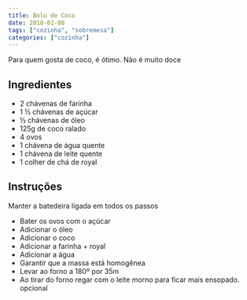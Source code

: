 ```yaml
---
title: Bolo de Coco
date: 2018-01-08
tags: ["cozinha", "sobremesa"]
categories: ["cozinha"]
---
```


Para quem gosta de coco, é ótimo.
Não é muito doce
<!--more-->

## Ingredientes
* 2 chávenas de farinha
* 1 ½ chávenas de açúcar
* ½ chávenas de óleo
* 125g de coco ralado
* 4 ovos
* 1 chávena de água quente
* 1 chávena de leite quente
* 1 colher de chá de royal
 
## Instruções
Manter a batedeira ligada em todos os passos

* Bater os ovos com o açúcar
* Adicionar o óleo
* Adicionar o coco
* Adicionar a farinha + royal
* Adicionar a água
* Garantir que a massa está homogênea
* Levar ao forno a 180º por 35m
* Ao tirar do forno regar com o leite morno para ficar mais ensopado. opcional  
